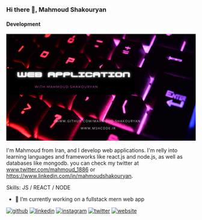 ### Hi there 👋, Mahmoud Shakouryan
#### Development
![Development](https://github.com/mahmoud-shakouryan/mahmoud-shakouryan/blob/main/github%20banner.png)

I'm Mahmoud from Iran, and I develop web applications. I'm relly into learning languages and frameworks like react.js and node.js, as well as databases like mongodb. you can check my twitter at www.twitter.com/mahmoud_1886 or https://www.linkedin.com/in/mahmoudshakouryan.

Skills: JS / REACT / NODE

- 🔭 I’m currently working on a fullstack mern web app 


[<img src='https://cdn.jsdelivr.net/npm/simple-icons@3.0.1/icons/github.svg' alt='github' height='40'>](https://github.com/mahmoud-shakouryan)  [<img src='https://cdn.jsdelivr.net/npm/simple-icons@3.0.1/icons/linkedin.svg' alt='linkedin' height='40'>](https://www.linkedin.com/in/mahmoudshakouryan/)  [<img src='https://cdn.jsdelivr.net/npm/simple-icons@3.0.1/icons/instagram.svg' alt='instagram' height='40'>](https://www.instagram.com/mahmoud.sh.l/)  [<img src='https://cdn.jsdelivr.net/npm/simple-icons@3.0.1/icons/twitter.svg' alt='twitter' height='40'>](https://twitter.com/mahmoud_1886)  [<img src='https://cdn.jsdelivr.net/npm/simple-icons@3.0.1/icons/icloud.svg' alt='website' height='40'>](www.mshcode.ir)  








